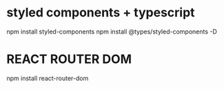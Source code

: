 # styled components + typescript
npm install styled-components
npm install @types/styled-components -D

# REACT ROUTER DOM
npm install react-router-dom